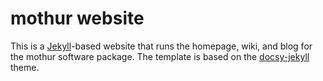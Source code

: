 # mothur website

This is a [Jekyll](https://jekyllrb.com)-based website that runs the homepage, wiki, and blog for the mothur software package. The template is based on the [docsy-jekyll](https://vsoch.github.io/docsy-jekyll/) theme.
